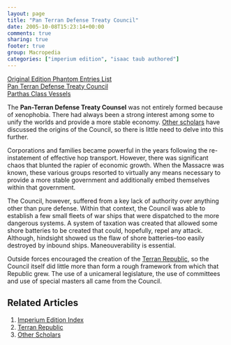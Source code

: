 ```yaml
---
layout: page
title: "Pan Terran Defense Treaty Council"
date: 2005-10-08T15:23:14+00:00
comments: true
sharing: true
footer: true
group: Macropedia
categories: ["imperium edition", "isaac taub authored"]
---
```


<div class='row'>
	<div class='col-md-4'><a href='/macropedia/original-edition-phantom-entries-list'>Original Edition Phantom Entries List</a></div>
	<div class='col-md-4'><a href='/macropedia/pan-terran-defense-treaty-council'>Pan Terran Defense Treaty Council</a></div>
	<div class='col-md-4'><a href='/macropedia/parthas-class-vessels'>Parthas Class Vessels</a></div>
</div>


The **Pan-Terran Defense Treaty Counsel** was not entirely formed because of xenophobia. There had always been a strong interest among some to unify the worlds and provide a more stable economy. [Other scholars](/macropedia/iadian-massacre) have discussed the origins of the Council, so there is little need to delve into this further. 

Corporations and families became powerful in the years following the re-instatement of effective hop transport. However, there was significant chaos that blunted the rapier of economic growth. When the Massacre was known, these various groups resorted to virtually any means necessary to provide a more stable government and additionally embed themselves within that government.

The Council, however, suffered from a key lack of authority over anything other than pure defense. Within that context, the Council was able to establish a few small fleets of war ships that were dispatched to the more dangerous systems. A system of taxation was created that allowed some shore batteries to be created that could, hopefully, repel any attack. Although, hindsight showed us the flaw of shore batteries&ndash;too easily destroyed by inbound ships. Maneouverability is essential.

Outside forces encouraged the creation of the [Terran Republic](/macropedia/terran-republic), so the Council itself did little more than form a rough framework from which that Republic grew. The use of a unicameral legislature, the use of committees and use of special masters all came from the Council.

## Related Articles

1. [Imperium Edition Index](/macropedia/imperium-edition-index)
2. [Terran Republic](/macropedia/terran-republic)
3. [Other Scholars](/macropedia/iadian-massacre)


 
